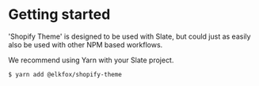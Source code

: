 # Getting started

'Shopify Theme' is designed to be used with Slate, but could just as easily also be used with other NPM based workflows.

We recommend using Yarn with your Slate project.

```text
$ yarn add @elkfox/shopify-theme
```
